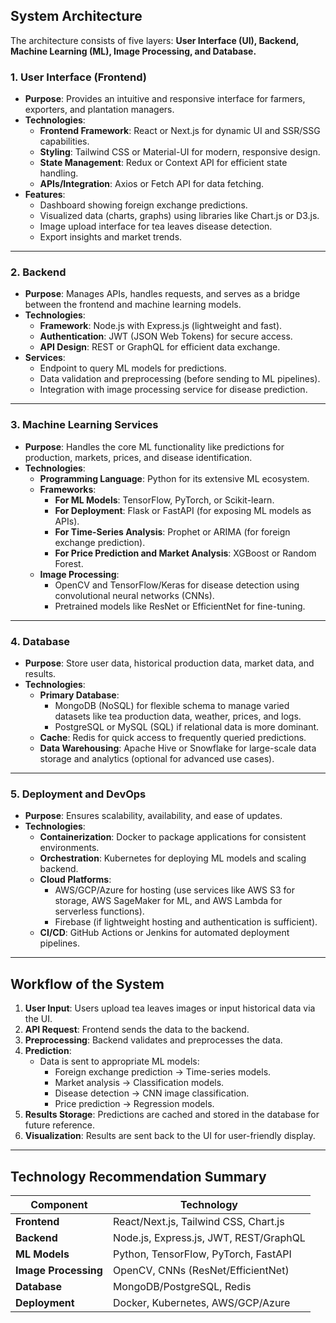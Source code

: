 ## **System Architecture**

The architecture consists of five layers: **User Interface (UI), Backend, Machine Learning (ML), Image Processing, and Database.**

### **1. User Interface (Frontend)**

- **Purpose**: Provides an intuitive and responsive interface for farmers, exporters, and plantation managers.
- **Technologies**:
  - **Frontend Framework**: React or Next.js for dynamic UI and SSR/SSG capabilities.
  - **Styling**: Tailwind CSS or Material-UI for modern, responsive design.
  - **State Management**: Redux or Context API for efficient state handling.
  - **APIs/Integration**: Axios or Fetch API for data fetching.
- **Features**:
  - Dashboard showing foreign exchange predictions.
  - Visualized data (charts, graphs) using libraries like Chart.js or D3.js.
  - Image upload interface for tea leaves disease detection.
  - Export insights and market trends.

---

### **2. Backend**

- **Purpose**: Manages APIs, handles requests, and serves as a bridge between the frontend and machine learning models.
- **Technologies**:
  - **Framework**: Node.js with Express.js (lightweight and fast).
  - **Authentication**: JWT (JSON Web Tokens) for secure access.
  - **API Design**: REST or GraphQL for efficient data exchange.
- **Services**:
  - Endpoint to query ML models for predictions.
  - Data validation and preprocessing (before sending to ML pipelines).
  - Integration with image processing service for disease prediction.

---

### **3. Machine Learning Services**

- **Purpose**: Handles the core ML functionality like predictions for production, markets, prices, and disease identification.
- **Technologies**:
  - **Programming Language**: Python for its extensive ML ecosystem.
  - **Frameworks**:
    - **For ML Models**: TensorFlow, PyTorch, or Scikit-learn.
    - **For Deployment**: Flask or FastAPI (for exposing ML models as APIs).
    - **For Time-Series Analysis**: Prophet or ARIMA (for foreign exchange prediction).
    - **For Price Prediction and Market Analysis**: XGBoost or Random Forest.
  - **Image Processing**:
    - OpenCV and TensorFlow/Keras for disease detection using convolutional neural networks (CNNs).
    - Pretrained models like ResNet or EfficientNet for fine-tuning.

---

### **4. Database**

- **Purpose**: Store user data, historical production data, market data, and results.
- **Technologies**:
  - **Primary Database**:
    - MongoDB (NoSQL) for flexible schema to manage varied datasets like tea production data, weather, prices, and logs.
    - PostgreSQL or MySQL (SQL) if relational data is more dominant.
  - **Cache**: Redis for quick access to frequently queried predictions.
  - **Data Warehousing**: Apache Hive or Snowflake for large-scale data storage and analytics (optional for advanced use cases).

---

### **5. Deployment and DevOps**

- **Purpose**: Ensures scalability, availability, and ease of updates.
- **Technologies**:
  - **Containerization**: Docker to package applications for consistent environments.
  - **Orchestration**: Kubernetes for deploying ML models and scaling backend.
  - **Cloud Platforms**:
    - AWS/GCP/Azure for hosting (use services like AWS S3 for storage, AWS SageMaker for ML, and AWS Lambda for serverless functions).
    - Firebase (if lightweight hosting and authentication is sufficient).
  - **CI/CD**: GitHub Actions or Jenkins for automated deployment pipelines.

---

## **Workflow of the System**

1. **User Input**: Users upload tea leaves images or input historical data via the UI.
2. **API Request**: Frontend sends the data to the backend.
3. **Preprocessing**: Backend validates and preprocesses the data.
4. **Prediction**:
   - Data is sent to appropriate ML models:
     - Foreign exchange prediction → Time-series models.
     - Market analysis → Classification models.
     - Disease detection → CNN image classification.
     - Price prediction → Regression models.
5. **Results Storage**: Predictions are cached and stored in the database for future reference.
6. **Visualization**: Results are sent back to the UI for user-friendly display.

---

## **Technology Recommendation Summary**

| Component            | Technology                             |
| -------------------- | -------------------------------------- |
| **Frontend**         | React/Next.js, Tailwind CSS, Chart.js  |
| **Backend**          | Node.js, Express.js, JWT, REST/GraphQL |
| **ML Models**        | Python, TensorFlow, PyTorch, FastAPI   |
| **Image Processing** | OpenCV, CNNs (ResNet/EfficientNet)     |
| **Database**         | MongoDB/PostgreSQL, Redis              |
| **Deployment**       | Docker, Kubernetes, AWS/GCP/Azure      |
